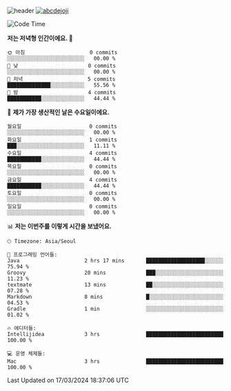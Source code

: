 ![header](https://capsule-render.vercel.app/api?type=transparent&fontColor=6b32af&height=200&text=Backend%20Developer&fontSize=60)
[![abcdejoji](https://github-readme-stats.vercel.app/api?username=abcdejoji&show_icons=true&theme=midnight-purple&locale=kr)](https://github.com/abcdejoji)

<!--START_SECTION:waka-->
![Code Time](http://img.shields.io/badge/Code%20Time-2%20hrs%2010%20mins-blue)

**저는 저녁형 인간이에요. 🦉** 

```text
🌞 아침                     0 commits           ░░░░░░░░░░░░░░░░░░░░░░░░░   00.00 % 
🌆 낮　                     0 commits           ░░░░░░░░░░░░░░░░░░░░░░░░░   00.00 % 
🌃 저녁                     5 commits           ██████████████░░░░░░░░░░░   55.56 % 
🌙 밤　                     4 commits           ███████████░░░░░░░░░░░░░░   44.44 % 
```
📅 **제가 가장 생산적인 날은 수요일이에요.** 

```text
월요일                      0 commits           ░░░░░░░░░░░░░░░░░░░░░░░░░   00.00 % 
화요일                      1 commits           ███░░░░░░░░░░░░░░░░░░░░░░   11.11 % 
수요일                      4 commits           ███████████░░░░░░░░░░░░░░   44.44 % 
목요일                      0 commits           ░░░░░░░░░░░░░░░░░░░░░░░░░   00.00 % 
금요일                      4 commits           ███████████░░░░░░░░░░░░░░   44.44 % 
토요일                      0 commits           ░░░░░░░░░░░░░░░░░░░░░░░░░   00.00 % 
일요일                      0 commits           ░░░░░░░░░░░░░░░░░░░░░░░░░   00.00 % 
```


📊 **저는 이번주를 이렇게 시간을 보냈어요.** 

```text
🕑︎ Timezone: Asia/Seoul

💬 프로그래밍 언어들: 
Java                     2 hrs 17 mins       ███████████████████░░░░░░   75.94 % 
Groovy                   20 mins             ███░░░░░░░░░░░░░░░░░░░░░░   11.23 % 
textmate                 13 mins             ██░░░░░░░░░░░░░░░░░░░░░░░   07.28 % 
Markdown                 8 mins              █░░░░░░░░░░░░░░░░░░░░░░░░   04.53 % 
Gradle                   1 min               ░░░░░░░░░░░░░░░░░░░░░░░░░   01.02 % 

🔥 에디터들: 
Intellijidea             3 hrs               █████████████████████████   100.00 % 

💻 운영 체제들: 
Mac                      3 hrs               █████████████████████████   100.00 % 
```


 Last Updated on 17/03/2024 18:37:06 UTC
<!--END_SECTION:waka-->
